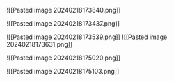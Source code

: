 
![[Pasted image 20240218173840.png]]



![[Pasted image 20240218173437.png]]


![[Pasted image 20240218173539.png]]
![[Pasted image 20240218173631.png]]

![[Pasted image 20240218175020.png]]

![[Pasted image 20240218175103.png]]